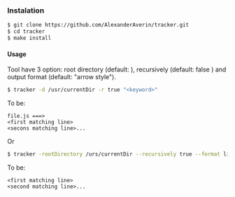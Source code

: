 ### Instalation

```bash
$ git clone https://github.com/AlexanderAverin/tracker.git
$ cd tracker
$ make install
```

#### Usage

Tool have 3 option: root directory (default: <current dir>), recursively (default: false ) and output format (default: "arrow style").

```bash
$ tracker -d /usr/currentDir -r true "<keyword>"
```

To be:

```
file.js ===> 
<first matching line>
<secons matching line>...
```

Or 

```bash
$ tracker -rootDirectory /urs/currentDir --recursively true --format list "<keyword>"
```

To be:

```
<first matching line>
<second matching line>...
```
